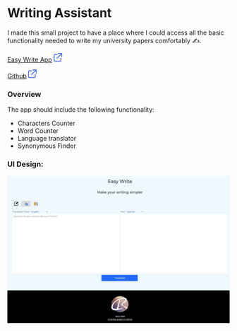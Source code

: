 # Writing Assistant

I made this small project to have a place where I could access all the basic functionality needed to write my university papers comfortably ✍️.

[Easy Write App]([https://danielratmiroff.github.io/writingassistant.github.io//](https://danielratmiroff.github.io/writting-assistant/)) ![Visit App](https://raw.githubusercontent.com/Danielratmiroff/myblog/master/images/linkicon.svg)

[Github](https://github.com/Danielratmiroff/writting-assistant) ![Github](https://raw.githubusercontent.com/Danielratmiroff/myblog/master/images/linkicon.svg)

### Overview

The app should include the following functionality:

- Characters Counter
- Word Counter
- Language translator
- Synonymous Finder

### UI Design:

![Screenshot](https://raw.githubusercontent.com/Danielratmiroff/myblog/master/images/writer/easywrite.jpg)
